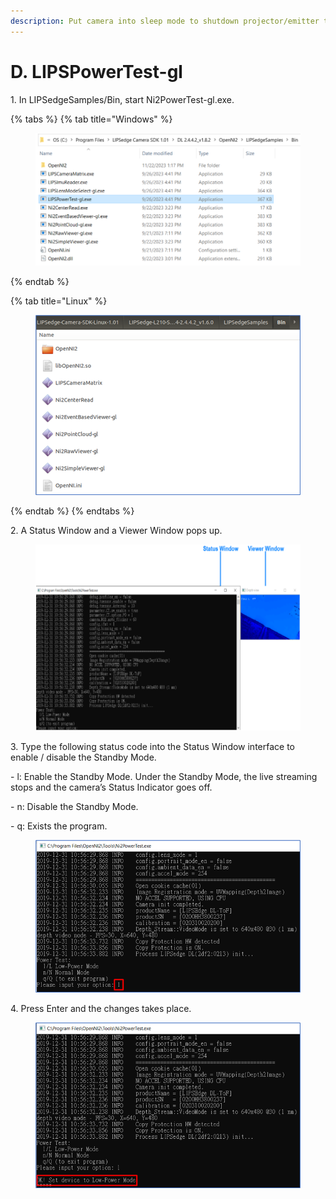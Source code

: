 ```yaml
---
description: Put camera into sleep mode to shutdown projector/emitter temporarily.
---
```


# D. LIPSPowerTest-gl

1\. In LIPSedgeSamples/Bin, start Ni2PowerTest-gl.exe.

{% tabs %}
{% tab title="Windows" %}
<figure><img src="../../.gitbook/assets/global_camera/sample_codes/image (36) (2).png" alt=""><figcaption></figcaption></figure>
{% endtab %}

{% tab title="Linux" %}
<figure><img src="../../.gitbook/assets/global_camera/sample_codes/image (10).png" alt=""><figcaption></figcaption></figure>
{% endtab %}
{% endtabs %}

2\. A Status Window and a Viewer Window pops up.

<figure><img src="../../.gitbook/assets/global_camera/sample_codes/image (2).png" alt=""><figcaption></figcaption></figure>

3\. Type the following status code into the Status Window interface to\
enable / disable the Standby Mode.

\- l: Enable the Standby Mode. Under the Standby Mode, the live streaming stops and the camera’s Status Indicator goes off.

\- n: Disable the Standby Mode.

\- q: Exists the program.

<figure><img src="../../.gitbook/assets/global_camera/sample_codes/image (3).png" alt=""><figcaption></figcaption></figure>

4\. Press Enter and the changes takes place.

<figure><img src="../../.gitbook/assets/global_camera/sample_codes/image (4).png" alt=""><figcaption></figcaption></figure>
